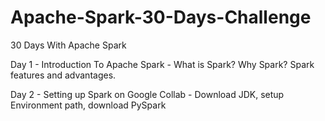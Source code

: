 # Apache-Spark-30-Days-Challenge
30 Days With Apache Spark

Day 1 - Introduction To Apache Spark - What is Spark? Why Spark? Spark features and advantages.
  
Day 2 - Setting up Spark on Google Collab - Download JDK, setup Environment path, download PySpark
